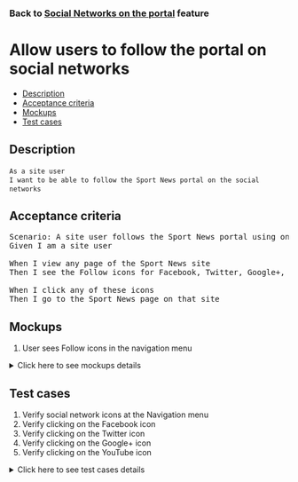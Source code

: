 ### Back to [Social Networks on the portal](../../) feature

# Allow users to follow the portal on social networks

- [Description](#description)
- [Acceptance criteria](#acceptance-criteria)
- [Mockups](#mockups)
- [Test cases](#test-cases)

## Description

    As a site user
    I want to be able to follow the Sport News portal on the social networks

## Acceptance criteria

<pre>
Scenario: A site user follows the Sport News portal using one of the configured social networks (Facebook, Twitter, Google +, Youtube)
Given I am a site user

When I view any page of the Sport News site
Then I see the Follow icons for Facebook, Twitter, Google+, and YouTube on the left sidebar menu

When I click any of these icons
Then I go to the Sport News page on that site
</pre>

## Mockups

1. User sees Follow icons in the navigation menu

<details>
  <summary>Click here to see mockups details</summary>

**1. User sees Follow icons in the site header:**

![User sees Follow icons in the navigation menu](/products/sport_news_portal/web_application_features/social_networks/images/share_and_follow_on_page.png)

</details>

## Test cases

1. Verify social network icons at the Navigation menu
2. Verify clicking on the Facebook icon
3. Verify clicking on the Twitter icon
4. Verify clicking on the Google+ icon
5. Verify clicking on the YouTube icon

<details>
  <summary>Click here to see test cases details</summary>

### **#1. Verify social network icons at the Navigation menu**

|Preconditions|Steps|Expected result
--------------|-----|----------
||1) Go to the Sport News site</br>2) Examine icons on the left sidebar menu|2) The following icons are present: Facebook, Twitter, Google+, YouTube|

### **#2. Verify clicking on the Facebook icon**

|Preconditions|Steps|Expected result
--------------|-----|----------
||1) Go to the Sport News site</br>2) Examine icons on the left sidebar menu</br>3) Click on the Facebook icon|2) The following icons are present: Facebook, Twitter, Google+, YouTube</br>3) User goes to the Sport News page on Facebook|

### **#3. Verify clicking on the Twitter icon**

|Preconditions|Steps|Expected result
--------------|-----|----------
||1) Go to the Sport News site</br>2) Examine icons on the left sidebar menu</br>3) Click on the Twitter icon|2) The following icons should be present: Facebook, Twitter, Google+, YouTube</br>3) User goes to the Sport News page on Twitter|

### **#4. Verify clicking on the Google+ icon**

|Preconditions|Steps|Expected result
--------------|-----|----------
||1) Go to the Sport News site</br>2) Examine icons on the left sidebar menu</br>3) Click on the Google+ icon|2) The following icons are present: Facebook, Twitter, Google+, YouTube</br>3) User goes to the Sport News page on Google+|

### **#5. Verify clicking on the YouTube icon**

|Preconditions|Steps|Expected result
--------------|-----|----------
||1) Go to the Sport News site</br>2) Examine icons on the left sidebar menu</br>3) Click on the YouTube icon|2) The following icons should be present: Facebook, Twitter, Google+, YouTube</br>3) User goes to the Sport News page on YouTube|

</details>
